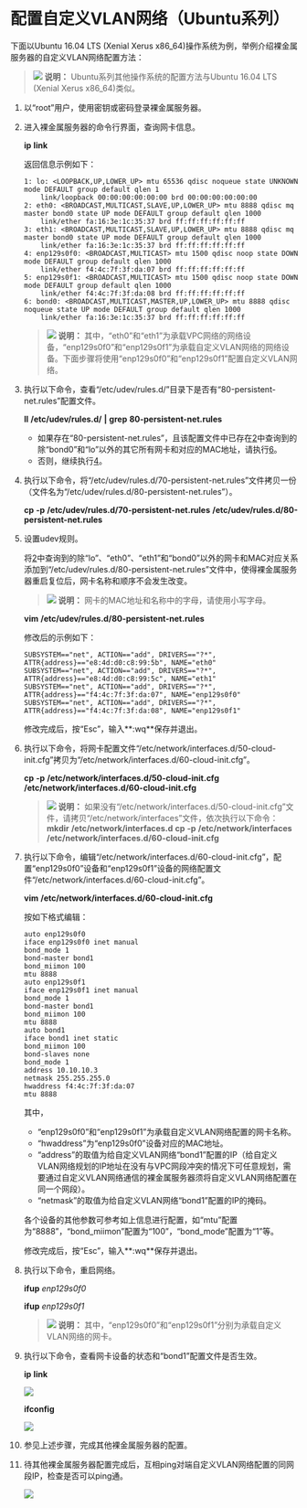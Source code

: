 # 配置自定义VLAN网络（Ubuntu系列）<a name="bms_01_0047"></a>

下面以Ubuntu 16.04 LTS \(Xenial Xerus x86\_64\)操作系统为例，举例介绍裸金属服务器的自定义VLAN网络配置方法：

>![](public_sys-resources/icon-note.gif) **说明：** 
>Ubuntu系列其他操作系统的配置方法与Ubuntu 16.04 LTS \(Xenial Xerus x86\_64\)类似。

1.  以“root”用户，使用密钥或密码登录裸金属服务器。
2.  <a name="li0616194735713"></a>进入裸金属服务器的命令行界面，查询网卡信息。

    **ip** **link**

    返回信息示例如下：

    ```
    1: lo: <LOOPBACK,UP,LOWER_UP> mtu 65536 qdisc noqueue state UNKNOWN mode DEFAULT group default qlen 1
        link/loopback 00:00:00:00:00:00 brd 00:00:00:00:00:00
    2: eth0: <BROADCAST,MULTICAST,SLAVE,UP,LOWER_UP> mtu 8888 qdisc mq master bond0 state UP mode DEFAULT group default qlen 1000
        link/ether fa:16:3e:1c:35:37 brd ff:ff:ff:ff:ff:ff
    3: eth1: <BROADCAST,MULTICAST,SLAVE,UP,LOWER_UP> mtu 8888 qdisc mq master bond0 state UP mode DEFAULT group default qlen 1000
        link/ether fa:16:3e:1c:35:37 brd ff:ff:ff:ff:ff:ff
    4: enp129s0f0: <BROADCAST,MULTICAST> mtu 1500 qdisc noop state DOWN mode DEFAULT group default qlen 1000
        link/ether f4:4c:7f:3f:da:07 brd ff:ff:ff:ff:ff:ff
    5: enp129s0f1: <BROADCAST,MULTICAST> mtu 1500 qdisc noop state DOWN mode DEFAULT group default qlen 1000
        link/ether f4:4c:7f:3f:da:08 brd ff:ff:ff:ff:ff:ff
    6: bond0: <BROADCAST,MULTICAST,MASTER,UP,LOWER_UP> mtu 8888 qdisc noqueue state UP mode DEFAULT group default qlen 1000
        link/ether fa:16:3e:1c:35:37 brd ff:ff:ff:ff:ff:ff
    ```

    >![](public_sys-resources/icon-note.gif) **说明：** 
    >其中，“eth0”和“eth1”为承载VPC网络的网络设备，“enp129s0f0”和“enp129s0f1”为承载自定义VLAN网络的网络设备。下面步骤将使用“enp129s0f0”和“enp129s0f1”配置自定义VLAN网络。

3.  执行以下命令，查看“/etc/udev/rules.d/”目录下是否有“80-persistent-net.rules”配置文件。

    **ll** **/etc/udev/rules.d/** **|** **grep** **80-persistent-net.rules**

    -   如果存在“80-persistent-net.rules”，且该配置文件中已存在[2](#li0616194735713)中查询到的除“bond0”和“lo”以外的其它所有网卡和对应的MAC地址，请执行[6](#li283725272415)。
    -   否则，继续执行[4](#li116366367312)。

4.  <a name="li116366367312"></a>执行以下命令，将“/etc/udev/rules.d/70-persistent-net.rules”文件拷贝一份（文件名为“/etc/udev/rules.d/80-persistent-net.rules”）。

    **cp** **-p** **/etc/udev/rules.d/70-persistent-net.rules** **/etc/udev/rules.d/80-persistent-net.rules**

5.  设置udev规则。

    将[2](#li0616194735713)中查询到的除“lo”、“eth0”、“eth1”和“bond0”以外的网卡和MAC对应关系添加到“/etc/udev/rules.d/80-persistent-net.rules”文件中，使得裸金属服务器重启复位后，网卡名称和顺序不会发生改变。

    >![](public_sys-resources/icon-note.gif) **说明：** 
    >网卡的MAC地址和名称中的字母，请使用小写字母。

    **vim** **/etc/udev/rules.d/80-persistent-net.rules**

    修改后的示例如下：

    ```
    SUBSYSTEM=="net", ACTION=="add", DRIVERS=="?*", ATTR{address}=="e8:4d:d0:c8:99:5b", NAME="eth0"
    SUBSYSTEM=="net", ACTION=="add", DRIVERS=="?*", ATTR{address}=="e8:4d:d0:c8:99:5c", NAME="eth1"
    SUBSYSTEM=="net", ACTION=="add", DRIVERS=="?*", ATTR{address}=="f4:4c:7f:3f:da:07", NAME="enp129s0f0"
    SUBSYSTEM=="net", ACTION=="add", DRIVERS=="?*", ATTR{address}=="f4:4c:7f:3f:da:08", NAME="enp129s0f1"
    ```

    修改完成后，按“Esc”，输入**:wq**保存并退出。

6.  <a name="li283725272415"></a>执行以下命令，将网卡配置文件“/etc/network/interfaces.d/50-cloud-init.cfg”拷贝为“/etc/network/interfaces.d/60-cloud-init.cfg”。

    **cp** **-p** **/etc/network/interfaces.d/50-cloud-init.cfg** **/etc/network/interfaces.d/60-cloud-init.cfg**

    >![](public_sys-resources/icon-note.gif) **说明：** 
    >如果没有“/etc/network/interfaces.d/50-cloud-init.cfg”文件，请拷贝“/etc/network/interfaces”文件，依次执行以下命令：
    >**mkdir** **/etc/network/interfaces.d**
    >**cp** **-p** **/etc/network/interfaces** **/etc/network/interfaces.d/60-cloud-init.cfg**

7.  执行以下命令，编辑“/etc/network/interfaces.d/60-cloud-init.cfg”，配置“enp129s0f0”设备和“enp129s0f1”设备的网络配置文件“/etc/network/interfaces.d/60-cloud-init.cfg”。

    **vim** **/etc/network/interfaces.d/60-cloud-init.cfg**

    按如下格式编辑：

    ```
    auto enp129s0f0
    iface enp129s0f0 inet manual
    bond_mode 1
    bond-master bond1
    bond_miimon 100
    mtu 8888
    auto enp129s0f1
    iface enp129s0f1 inet manual
    bond_mode 1
    bond-master bond1
    bond_miimon 100
    mtu 8888
    auto bond1
    iface bond1 inet static
    bond_miimon 100
    bond-slaves none
    bond_mode 1
    address 10.10.10.3
    netmask 255.255.255.0
    hwaddress f4:4c:7f:3f:da:07
    mtu 8888
    ```

    其中，

    -   “enp129s0f0”和“enp129s0f1”为承载自定义VLAN网络配置的网卡名称。
    -   “hwaddress”为“enp129s0f0”设备对应的MAC地址。
    -   “address”的取值为给自定义VLAN网络“bond1”配置的IP（给自定义VLAN网络规划的IP地址在没有与VPC网段冲突的情况下可任意规划，需要通过自定义VLAN网络通信的裸金属服务器须将自定义VLAN网络配置在同一个网段）。
    -   “netmask”的取值为给自定义VLAN网络“bond1”配置的IP的掩码。

    各个设备的其他参数可参考如上信息进行配置，如“mtu”配置为“8888”，“bond\_miimon”配置为“100”，“bond\_mode”配置为“1”等。

    修改完成后，按“Esc”，输入**:wq**保存并退出。

8.  执行以下命令，重启网络。

    **ifup** _enp129s0f0_

    **ifup** _enp129s0f1_

    >![](public_sys-resources/icon-note.gif) **说明：** 
    >其中，“enp129s0f0”和“enp129s0f1”分别为承载自定义VLAN网络的网卡。

9.  执行以下命令，查看网卡设备的状态和“bond1”配置文件是否生效。

    **ip** **link**

    ![](figures/ip-link命令示例3.png)

    **ifconfig**

    ![](figures/ifconfig命令示例2.png)

10. 参见上述步骤，完成其他裸金属服务器的配置。
11. 待其他裸金属服务器配置完成后，互相ping对端自定义VLAN网络配置的同网段IP，检查是否可以ping通。

    ![](figures/网络连通性验证（Ubuntu）.png)


